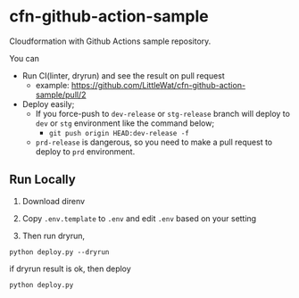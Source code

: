 # cfn-github-action-sample

Cloudformation with Github Actions sample repository.

You can

- Run CI(linter, dryrun) and see the result on pull request
  - example: https://github.com/LittleWat/cfn-github-action-sample/pull/2
- Deploy easily;
  - If you force-push to `dev-release` or `stg-release` branch will deploy to `dev` or `stg` environment like the command below;
    - `git push origin HEAD:dev-release -f`
  - `prd-release` is dangerous, so you need to make a pull request to deploy to `prd` environment.

## Run Locally

1. Download direnv

2. Copy `.env.template` to `.env` and edit `.env` based on your setting

3. Then run dryrun,

```
python deploy.py --dryrun
```

if dryrun result is ok, then deploy

```
python deploy.py
```